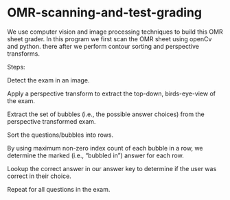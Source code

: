 # OMR-scanning-and-test-grading
We use computer vision and image processing techniques to build this OMR sheet grader. In this program we first scan the OMR sheet using openCv and python. there after we perform contour sorting and perspective transforms.

Steps:

Detect the exam in an image.

Apply a perspective transform to extract the top-down, birds-eye-view of the exam.

Extract the set of bubbles (i.e., the possible answer choices) from the perspective transformed exam.

Sort the questions/bubbles into rows.

By using maximum non-zero index count of each bubble in a row, we determine the marked (i.e., “bubbled in”) answer for each row.

Lookup the correct answer in our answer key to determine if the user was correct in their choice.

Repeat for all questions in the exam.

